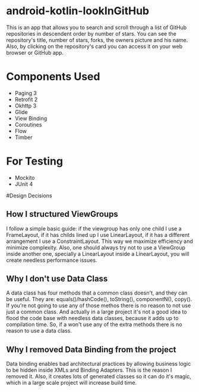 # android-kotlin-lookInGitHub
This is an app that allows you to search and scroll through a list of GitHub repositories in descendent order by number of stars. You can see the repository's title, number of stars, forks, the owners picture and his name. Also, by clicking on the repository's card you can access it on your web browser or GitHub app.

# Components Used
- Paging 3
- Retrofit 2
- Okhttp 3
- Glide
- View Binding
- Coroutines
- Flow
- Timber

# For Testing
- Mockito
- JUnit 4

#Design Decisions

## How I structured ViewGroups
I follow a simple basic guide: if the viewgroup has only one child I use a FrameLayout, if it has childs lined up I use LinearLayout, if it has a different arrangement I use a ConstraintLayout. This way we maximize efficiency and minimize complexity. Also, one should always try not to use a ViewGroup inside another one, specially a LinearLayout inside a LinearLayout, you will create needless performance issues.

## Why I don't use Data Class
A data class has four methods that a common class doesn't, and they can be useful. They are: equals()/hashCode(), toString(), componentN(), copy(). If you're not going to use any of those methos there is no reason to not use just a common class. And actually in a large project it's not a good idea to flood the code base with needless data classes, because it adds up to compilation time. So, if a won't use any of the extra methods there is no reason to use a data class.

## Why I removed Data Binding from the project
Data binding enables bad architectural practices by allowing business logic to be hidden inside XMLs and Binding Adapters. This is the reason I removed it. Also, it creates lots of generated classes so it can do it's magic, which in a large scale project will increase build time.
